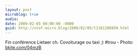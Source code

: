 ```yaml
---
layout: post
microblog: true
audio: 
date: 2009-02-05 00:00:00 -0000
guid: http://xtof.micro.blog/2009/02/05/t1181280850.html
---
```

Fin conférence Lietaer ch. Covoiturage ou taxi ;) #trou - Photo: [bkite.com/04mzB](http://bkite.com/04mzB)
